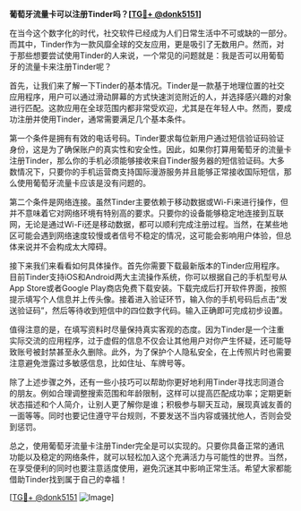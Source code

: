 **葡萄牙流量卡可以注册Tinder吗？[[TG💪+ @donk5151](https://t.me/s/donk5151)]**

在当今这个数字化的时代，社交软件已经成为人们日常生活中不可或缺的一部分。而其中，Tinder作为一款风靡全球的交友应用，更是吸引了无数用户。然而，对于那些想要尝试使用Tinder的人来说，一个常见的问题就是：我是否可以用葡萄牙的流量卡来注册Tinder呢？

首先，让我们来了解一下Tinder的基本情况。Tinder是一款基于地理位置的社交应用程序，用户可以通过滑动屏幕的方式快速浏览附近的人，并选择感兴趣的对象进行匹配。这款应用在全球范围内都非常受欢迎，尤其是在年轻人中。然而，要成功注册并使用Tinder，通常需要满足几个基本条件。

第一个条件是拥有有效的电话号码。Tinder要求每位新用户通过短信验证码验证身份，这是为了确保账户的真实性和安全性。因此，如果你打算用葡萄牙的流量卡注册Tinder，那么你的手机必须能够接收来自Tinder服务器的短信验证码。大多数情况下，只要你的手机运营商支持国际漫游服务并且能够正常接收国际短信，那么使用葡萄牙流量卡应该是没有问题的。

第二个条件是网络连接。虽然Tinder主要依赖于移动数据或Wi-Fi来进行操作，但并不意味着它对网络环境有特别高的要求。只要你的设备能够稳定地连接到互联网，无论是通过Wi-Fi还是移动数据，都可以顺利完成注册过程。当然，在某些地区可能会遇到网络速度较慢或者信号不稳定的情况，这可能会影响用户体验，但总体来说并不会构成太大障碍。

接下来我们来看看如何具体操作。首先你需要下载最新版本的Tinder应用程序。目前Tinder支持iOS和Android两大主流操作系统，你可以根据自己的手机型号从App Store或者Google Play商店免费下载安装。下载完成后打开软件界面，按照提示填写个人信息并上传头像。接着进入验证环节，输入你的手机号码后点击“发送验证码”，然后等待收到短信中的四位数字代码。输入正确即可完成初步设置。

值得注意的是，在填写资料时尽量保持真实客观的态度。因为Tinder是一个注重实际交流的应用程序，过于虚假的信息不仅会让其他用户对你产生怀疑，还可能导致账号被封禁甚至永久删除。此外，为了保护个人隐私安全，在上传照片时也需要注意避免泄露过多敏感信息，比如住址、车牌号等。

除了上述步骤之外，还有一些小技巧可以帮助你更好地利用Tinder寻找志同道合的朋友。例如合理调整搜索范围和年龄限制，这样可以提高匹配成功率；定期更新状态描述和个人简介，让别人更了解你是谁；积极参与聊天互动，展现真诚友善的一面等等。同时也要记住遵守平台规则，不要发送不当内容或骚扰他人，否则会受到惩罚。

总之，使用葡萄牙流量卡注册Tinder完全是可以实现的。只要你具备正常的通讯功能以及稳定的网络条件，就可以轻松加入这个充满活力与可能性的世界。当然，在享受便利的同时也要注意适度使用，避免沉迷其中影响正常生活。希望大家都能借助Tinder找到属于自己的幸福！

[[TG💪+ @donk5151](https://t.me/s/donk5151) ![Image](https://i.postimg.cc/rwNCRYN7/Snipaste-2025-04-30-17-27-05.png)]